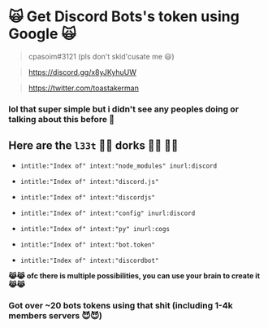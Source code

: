 # 🙀 Get Discord Bots's token using Google 🙀

> cpasoim#3121 (pls don't skid'cusate me 😃)

> https://discord.gg/x8yJKyhuUW 

> https://twitter.com/toastakerman

### lol that super simple but i didn't see any peoples doing or talking about this before 🧐

## Here are the `l33t` 👨‍💻 dorks 👨‍💻 🥶🥶

* `intitle:"Index of" intext:"node_modules" inurl:discord`

* `intitle:"Index of" intext:"discord.js"`

* `intitle:"Index of" intext:"discordjs"`

* `intitle:"Index of" intext:"config" inurl:discord`

* `intitle:"Index of" intext:"py" inurl:cogs`

* `intitle:"Index of" intext:"bot.token"`

* `intitle:"Index of" intext:"discordbot"`

__😹😹 ofc there is multiple possibilities, you can use your brain to create it 😹😹__

### Got over ~20 bots tokens using that shit (including 1-4k members servers 😈😈)

